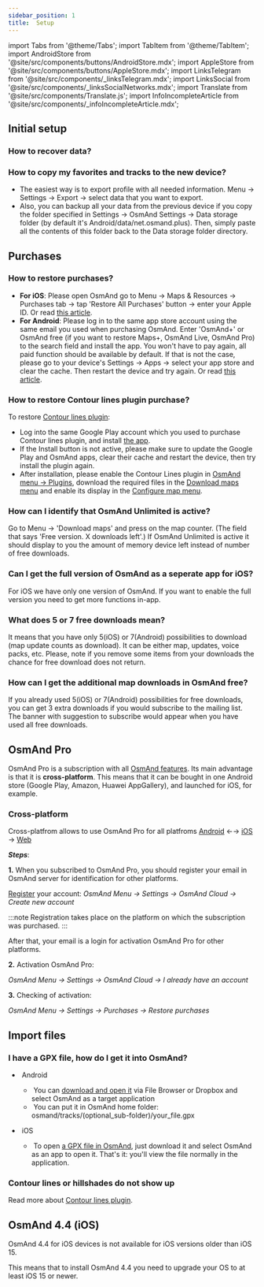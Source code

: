 ```yaml
---
sidebar_position: 1
title:  Setup
---
```


import Tabs from '@theme/Tabs';
import TabItem from '@theme/TabItem';
import AndroidStore from '@site/src/components/buttons/AndroidStore.mdx';
import AppleStore from '@site/src/components/buttons/AppleStore.mdx';
import LinksTelegram from '@site/src/components/_linksTelegram.mdx';
import LinksSocial from '@site/src/components/_linksSocialNetworks.mdx';
import Translate from '@site/src/components/Translate.js';
import InfoIncompleteArticle from '@site/src/components/_infoIncompleteArticle.mdx';

<InfoIncompleteArticle/>

## Initial setup 

### How to recover data?

### How to copy my favorites and tracks to the new device?

- The easiest way is to export profile with all needed information. Menu → Settings → Export → select data that you want to export.
- Also, you can backup all your data from the previous device if you copy the folder specified in Settings → OsmAnd Settings → Data storage folder (by default it's Android/data/net.osmand.plus). Then, simply paste all the contents of this folder back to the Data storage folder directory.

## Purchases

### How to restore purchases?

- **For iOS**: Please open OsmAnd go to Menu → Maps & Resources → Purchases tab → tap 'Restore All Purchases' button → enter your Apple ID. Or read [this article](../purchases/ios.md#restore-purchases).
- **For Android**: Please log in to the same app store account using the same email you used when purchasing OsmAnd. Enter 'OsmAnd+' or OsmAnd free (if you want to restore Maps+, OsmAnd Live, OsmAnd Pro) to the search field and install the app. You won't have to pay again, all paid function should be available by default. If that is not the case, please go to your device's Settings → Apps → select your app store and clear the cache. Then restart the device and try again. Or read [this article](../purchases/android.md#restore-purchases).

### How to restore Contour lines plugin purchase?

To restore [Contour lines plugin](https://play.google.com/store/apps/details?id=net.osmand.srtmPlugin.paid):
- Log into the same Google Play account which you used to purchase Contour lines plugin, and install [the app](https://play.google.com/store/apps/details?id=net.osmand.srtmPlugin.paid).
- If the Install button is not active, please make sure to update the Google Play and OsmAnd apps, clear their cache and restart the device, then try install the plugin again.
- After installation, please enable the Contour Lines plugin in [OsmAnd menu → Plugins](../plugins/contour-lines.md), download the required files in the [Download maps menu](../start-with/download-maps.md#download---main-menu) and enable its display in the [Configure map menu](../map/configure-map-menu.md).

### How can I identify that OsmAnd Unlimited is active?

Go to Menu → 'Download maps' and press on the map counter. (The field that says 'Free version. X downloads left'.) If OsmAnd Unlimited is active it should display to you the amount of memory device left instead of number of free downloads.

### Can I get the full version of OsmAnd as a seperate app for iOS?

For iOS we have only one version of OsmAnd. If you want to enable the full version you need to get more functions in-app. 

### What does 5 or 7 free downloads mean?

It means that you have only 5(iOS) or 7(Android) possibilities to download (map update counts as download). It can be either map, updates, voice packs, etc. 
Please, note if you remove some items from your downloads the chance for free download does not return. 

### How can I get the additional map downloads in OsmAnd free?

If you already used 5(iOS) or 7(Android) possibilities for free downloads, you can get 3 extra downloads if you would subscribe to the mailing list. The banner with suggestion to subscribe would appear when you have used all free downloads.

## OsmAnd Pro

OsmAnd Pro is a subscription with all [OsmAnd features](../purchases/android.md#free-and-paid-features). Its main advantage is that it is **cross-platform**. This means that it can be bought in one Android store (Google Play, Amazon, Huawei AppGallery), and launched for iOS, for example.  

### Cross-platform

Cross-platfrom allows to use OsmAnd Pro for all platfroms [Android](../purchases/android.md) ←→ [iOS](../purchases/ios.md) → [Web](https://www.osmand.net/map)

**_Steps_**:

**1.** When you subscribed to OsmAnd Pro, you should register your email in OsmAnd server for identification for other platforms.

[Register](../personal/osmand-cloud.md#backup-and-restore-for-osmand-pro) your account:
*OsmAnd Menu → Settings → OsmAnd Cloud → Create new account* 

:::note
Registration takes place on the platform on which the subscription was purchased.
:::

After that, your email is a login for activation OsmAnd Pro for other platforms.

**2.** Activation OsmAnd Pro:

*OsmAnd Menu → Settings → OsmAnd Cloud → I already have an account*

**3.** Checking of activation:

*OsmAnd Menu → Settings → Purchases → Restore purchases*


## Import files

### I have a GPX file, how do I get it into OsmAnd?

- &nbsp;Android
    - &nbsp;You can [download and open it](../navigation/gpx-navigation.md) via File Browser or Dropbox and select OsmAnd as a target application
    - &nbsp;You can put it in OsmAnd home folder: osmand/tracks/(optional\_sub-folder)/your\_file.gpx
    
- &nbsp;iOS
    - &nbsp;To open [a GPX file in OsmAnd](../navigation/gpx-navigation.md), just download it and select OsmAnd as an app to open it. That's it: you'll view the file normally in the application.


### Contour lines or hillshades do not show up

Read more about [Contour lines plugin](../plugins/contour-lines.md).


## OsmAnd 4.4 (iOS)

OsmAnd 4.4 for iOS devices is not available for iOS versions older than iOS 15.

This means that to install OsmAnd 4.4 you need to upgrade your OS to at least iOS 15 or newer.
